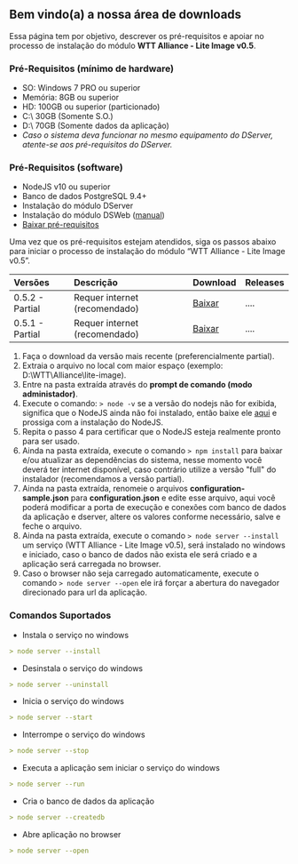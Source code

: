 ## Bem vindo(a) a nossa área de downloads

Essa página tem por objetivo, descrever os pré-requisitos e apoiar no processo de instalação do módulo **WTT Alliance - Lite Image v0.5**.

### Pré-Requisitos (mínimo de hardware)
- SO: Windows 7 PRO ou superior
- Memória: 8GB ou superior
- HD: 100GB ou superior (particionado)
- C:\ 30GB (Somente S.O.)
- D:\ 70GB (Somente dados da aplicação)
- _Caso o sistema deva funcionar no mesmo equipamento do DServer, atente-se aos pré-requisitos do DServer._

### Pré-Requisitos (software)
- NodeJS v10 ou superior
- Banco de dados PostgreSQL 9.4+
- Instalação do módulo DServer
- Instalação do módulo DSWeb ([manual](https://github.com/WTT-TECNOLOGIA/alliance-install/blob/master/wtt-alliance-lite-image-v0.5.2.zip))
- [Baixar pré-requisitos](https://github.com/WTT-TECNOLOGIA/alliance-install/blob/master/wtt-alliance-lite-image-v0.5.2.zip)

Uma vez que os pré-requisitos estejam atendidos, siga os passos abaixo para iniciar o processo de instalação do módulo “WTT Alliance - Lite Image v0.5”.

| Versões | Descrição | Download | Releases
|:-------------|:------------------|:----------------|:----------------|
| 0.5.2 - Partial | Requer internet (recomendado) | [Baixar](https://github.com/WTT-TECNOLOGIA/alliance-install/blob/master/wtt-alliance-lite-image-v0.5.2.zip) | .... |
| 0.5.1 - Partial | Requer internet (recomendado) | [Baixar](https://github.com/WTT-TECNOLOGIA/alliance-install/raw/master/wtt-alliance-lite-image-v0.5.1.zip) | .... |

1. Faça o download da versão mais recente (preferencialmente partial).
2. Extraia o arquivo no local com maior espaço (exemplo: D:\WTT\Alliance\lite-image).
3. Entre na pasta extraída através do **prompt de comando (modo administador)**.
4. Execute o comando: `> node -v` se a versão do nodejs não for exibida, significa que o NodeJS ainda não foi instalado, então baixe ele [aqui](https://nodejs.org/dist/v12.13.1/node-v12.13.1-x64.msi) e prossiga com a instalação do NodeJS.
5. Repita o passo 4 para certificar que o NodeJS esteja realmente pronto para ser usado.
6. Ainda na pasta extraída, execute o comando `> npm install` para baixar e/ou atualizar as dependências do sistema, nesse momento você deverá ter internet disponível, caso contrário utilize a versão "full" do instalador (recomendamos a versão partial).
7. Ainda na pasta extraída, renomeie o arquivos **configuration-sample.json** para **configuration.json** e edite esse arquivo, aqui você poderá modificar a porta de execução e conexões com banco de dados da aplicação e dserver, altere os valores conforme necessário, salve e feche o arquivo.
8. Ainda na pasta extraída, execute o comando `> node server --install` um serviço (WTT Alliance - Lite Image v0.5), será instalado no windows e iniciado, caso o banco de dados não exista ele será criado e a aplicação será carregada no browser.
9. Caso o browser não seja carregado automaticamente, execute o comando `> node server --open` ele irá forçar a abertura do navegador direcionado para url da aplicação.

### Comandos Suportados
- Instala o serviço no windows
```markdown
> node server --install
```

- Desinstala o serviço do windows
```markdown
> node server --uninstall
```

- Inicia o serviço do windows
```markdown
> node server --start
```

- Interrompe o serviço do windows
```markdown
> node server --stop
```

- Executa a aplicação sem iniciar o serviço do windows
```markdown
> node server --run
```

- Cria o banco de dados da aplicação
```markdown
> node server --createdb
```

- Abre aplicação no browser
```markdown
> node server --open
```

